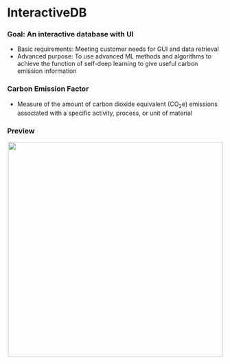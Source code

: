 # InteractiveDB

### Goal: An interactive database with UI

- Basic requirements: Meeting customer needs for GUI and data retrieval
- Advanced purpose: To use advanced ML methods and algorithms to achieve the function of self-deep learning to give useful carbon emission information

### Carbon Emission Factor
- Measure of the amount of carbon dioxide equivalent (CO<sub>2</sub>e) emissions associated with a specific activity, process, or unit of material

### Preview
<p align="center">
<img src="https://github.com/wxy1203/InteractiveDB/blob/main/InteractiveDB.png" width="500">
</p>
